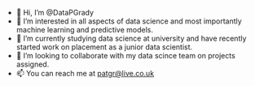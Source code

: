 - 👋 Hi, I’m @DataPGrady
- 👀 I’m interested in all aspects of data science and most importantly machine learning and predictive models.
- 🌱 I’m currently studying data science at university and have recently started work on placement as a junior data scientist.
- 💞️ I’m looking to collaborate with my data scince team on projects assigned.
- 📫 You can reach me at patgr@live.co.uk

<!---
DataPGrady/DataPGrady is a ✨ special ✨ repository because its `README.md` (this file) appears on your GitHub profile.
You can click the Preview link to take a look at your changes.
--->
